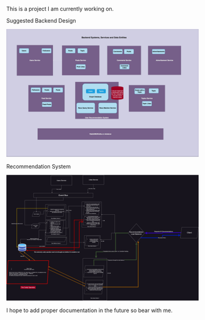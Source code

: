This is a project I am currently working on.

Suggested Backend Design

![Backend Architecture](https://github.com/DimuthuWeerathunga/social-network/blob/main/Backend%20Architecture%20v3.jpg?raw=true)


Recommendation System

![Recommendation System](https://github.com/DimuthuWeerathunga/social-network/blob/main/Recommendation%20System%20V1.jpg?raw=true)


I hope to add proper documentation in the future so bear with me.
